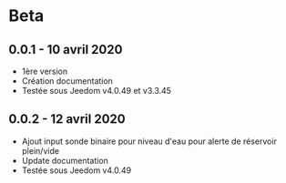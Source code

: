 # Beta

0.0.1 - 10 avril 2020
---

* 1ère version
* Création documentation
* Testée sous Jeedom v4.0.49 et v3.3.45

0.0.2 - 12 avril 2020
---

* Ajout input sonde binaire pour niveau d'eau pour alerte de réservoir plein/vide
* Update documentation
* Testée sous Jeedom v4.0.49
